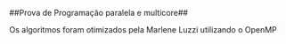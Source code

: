 ##Prova de Programação paralela e multicore##

Os algoritmos foram otimizados pela Marlene Luzzi utilizando o OpenMP

